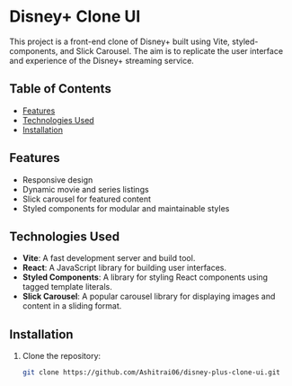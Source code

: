 # Disney+ Clone UI

This project is a front-end clone of Disney+ built using Vite, styled-components, and Slick Carousel. The aim is to replicate the user interface and experience of the Disney+ streaming service.

## Table of Contents

- [Features](#features)
- [Technologies Used](#technologies-used)
- [Installation](#installation)

## Features

- Responsive design
- Dynamic movie and series listings
- Slick carousel for featured content
- Styled components for modular and maintainable styles

## Technologies Used

- **Vite**: A fast development server and build tool.
- **React**: A JavaScript library for building user interfaces.
- **Styled Components**: A library for styling React components using tagged template literals.
- **Slick Carousel**: A popular carousel library for displaying images and content in a sliding format.

## Installation

1. Clone the repository:

   ```bash
   git clone https://github.com/Ashitrai06/disney-plus-clone-ui.git
